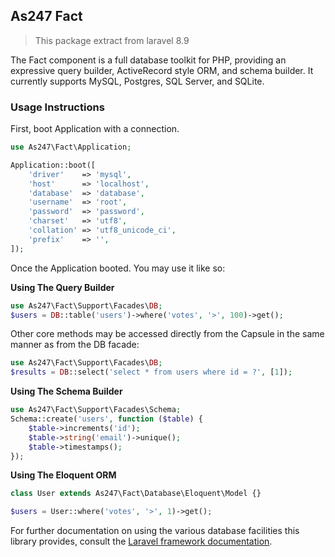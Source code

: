 ## As247 Fact

> This package extract from laravel 8.9

The Fact component is a full database toolkit for PHP, providing an expressive query builder, ActiveRecord style ORM, and schema builder. It currently supports MySQL, Postgres, SQL Server, and SQLite.

### Usage Instructions

First, boot Application with a connection.

```PHP
use As247\Fact\Application;

Application::boot([
    'driver'    => 'mysql',
    'host'      => 'localhost',
    'database'  => 'database',
    'username'  => 'root',
    'password'  => 'password',
    'charset'   => 'utf8',
    'collation' => 'utf8_unicode_ci',
    'prefix'    => '',
]);

````

Once the Application booted. You may use it like so:

**Using The Query Builder**

```PHP
use As247\Fact\Support\Facades\DB;
$users = DB::table('users')->where('votes', '>', 100)->get();
```
Other core methods may be accessed directly from the Capsule in the same manner as from the DB facade:
```PHP
use As247\Fact\Support\Facades\DB;
$results = DB::select('select * from users where id = ?', [1]);
```

**Using The Schema Builder**

```PHP
use As247\Fact\Support\Facades\Schema;
Schema::create('users', function ($table) {
    $table->increments('id');
    $table->string('email')->unique();
    $table->timestamps();
});
```

**Using The Eloquent ORM**

```PHP
class User extends As247\Fact\Database\Eloquent\Model {}

$users = User::where('votes', '>', 1)->get();
```

For further documentation on using the various database facilities this library provides, consult the [Laravel framework documentation](https://laravel.com/docs).
